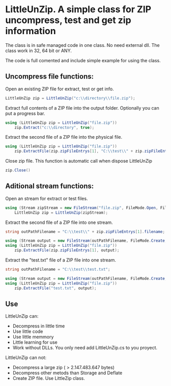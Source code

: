 # LittleUnZip. A simple class for ZIP uncompress, test and get zip information

The class is in safe managed code in one class. No need external dll. The class work in 32, 64 bit or ANY.

The code is full comented and include simple example for using the class.
## Uncompress file functions:
Open an existing ZIP file for extract, test or get info.
```C#
LittleUnZip zip = LittleUnZip("c:\\directory\\file.zip");
```

Extract full contents of a ZIP file into the output folder. Optionally you can put a progress bar.
```C#
using (LittleUnZip zip = LittleUnZip("file.zip"))
    zip.Extract("c:\\directory", true);
```

Extract the second file of a ZIP file into the physical file.
```C#
using (LittleUnZip zip = LittleUnZip("file.zip"))
    zip.ExtractFile(zip.zipFileEntrys[1], "C:\\test\\" + zip.zipFileEntrys[1].filename);
```

Close zip file. This function is automatic call when dispose LittleUnZip
```C#
zip.Close()
```

## Aditional stream functions:
Open an stream for extract or test files.
```C#
using (Stream zipStream = new FileStream("file.zip", FileMode.Open, FileAccess.Read))
    LittleUnZip zip = LittleUnZip(zipStream);
```

Extract the second file of a ZIP file into one stream.
```C#
string outPathFilename = "C:\\test\\" + zip.zipFileEntrys[1].filename;

using (Stream output = new FileStream(outPathFilename, FileMode.Create, FileAccess.Write))
using (LittleUnZip zip = LittleUnZip("file.zip"))
    zip.ExtractFile(zip.zipFileEntrys[1], output);
```

Extract the "test.txt" file of a ZIP file into one stream.
```C#
string outPathFilename = "C:\\test\\test.txt";

using (Stream output = new FileStream(outPathFilename, FileMode.Create, FileAccess.Write))
using (LittleUnZip zip = LittleUnZip("file.zip"))
    zip.ExtractFile("test.txt", output);
```

## Use
LittleUnZip can:
- Decompress in little time
- Use little code
- Use little memmory
- Little learning for use
- Work without DLLs. You only need add LittleUnZip.cs to you proyect.

LittleUnZip can not:
- Decompress a large zip ( > 2.147.483.647 bytes)
- Decompress other metods than Storage and Deflate
- Create ZIP file. Use LittleZip class.
